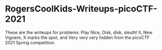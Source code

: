 # RogersCoolKids-Writeups-picoCTF-2021
These are the writeups for problems: Play Nice, Disk, disk, sleuth! II, New Vignere, X marks the spot, and Very very very hidden from the picoCTF 2021 Spring competition.
